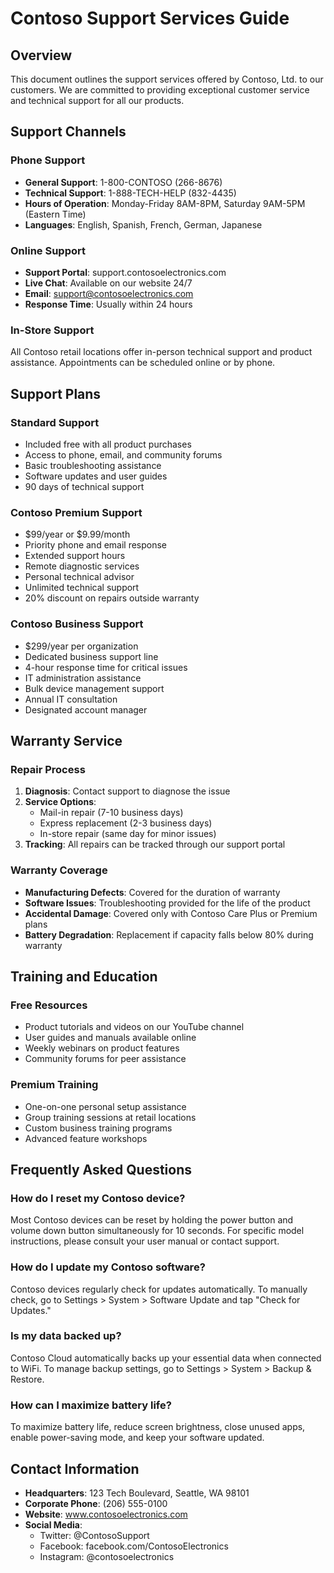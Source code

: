# Contoso Support Services Guide

## Overview

This document outlines the support services offered by Contoso, Ltd. to our customers. We are committed to providing exceptional customer service and technical support for all our products.

## Support Channels

### Phone Support

- **General Support**: 1-800-CONTOSO (266-8676)
- **Technical Support**: 1-888-TECH-HELP (832-4435)
- **Hours of Operation**: Monday-Friday 8AM-8PM, Saturday 9AM-5PM (Eastern Time)
- **Languages**: English, Spanish, French, German, Japanese

### Online Support

- **Support Portal**: support.contosoelectronics.com
- **Live Chat**: Available on our website 24/7
- **Email**: support@contosoelectronics.com
- **Response Time**: Usually within 24 hours

### In-Store Support

All Contoso retail locations offer in-person technical support and product assistance. Appointments can be scheduled online or by phone.

## Support Plans

### Standard Support

- Included free with all product purchases
- Access to phone, email, and community forums
- Basic troubleshooting assistance
- Software updates and user guides
- 90 days of technical support

### Contoso Premium Support

- $99/year or $9.99/month
- Priority phone and email response
- Extended support hours
- Remote diagnostic services
- Personal technical advisor
- Unlimited technical support
- 20% discount on repairs outside warranty

### Contoso Business Support

- $299/year per organization
- Dedicated business support line
- 4-hour response time for critical issues
- IT administration assistance
- Bulk device management support
- Annual IT consultation
- Designated account manager

## Warranty Service

### Repair Process

1. **Diagnosis**: Contact support to diagnose the issue
2. **Service Options**:
   - Mail-in repair (7-10 business days)
   - Express replacement (2-3 business days)
   - In-store repair (same day for minor issues)
3. **Tracking**: All repairs can be tracked through our support portal

### Warranty Coverage

- **Manufacturing Defects**: Covered for the duration of warranty
- **Software Issues**: Troubleshooting provided for the life of the product
- **Accidental Damage**: Covered only with Contoso Care Plus or Premium plans
- **Battery Degradation**: Replacement if capacity falls below 80% during warranty

## Training and Education

### Free Resources

- Product tutorials and videos on our YouTube channel
- User guides and manuals available online
- Weekly webinars on product features
- Community forums for peer assistance

### Premium Training

- One-on-one personal setup assistance
- Group training sessions at retail locations
- Custom business training programs
- Advanced feature workshops

## Frequently Asked Questions

### How do I reset my Contoso device?

Most Contoso devices can be reset by holding the power button and volume down button simultaneously for 10 seconds. For specific model instructions, please consult your user manual or contact support.

### How do I update my Contoso software?

Contoso devices regularly check for updates automatically. To manually check, go to Settings > System > Software Update and tap "Check for Updates."

### Is my data backed up?

Contoso Cloud automatically backs up your essential data when connected to WiFi. To manage backup settings, go to Settings > System > Backup & Restore.

### How can I maximize battery life?

To maximize battery life, reduce screen brightness, close unused apps, enable power-saving mode, and keep your software updated.

## Contact Information

- **Headquarters**: 123 Tech Boulevard, Seattle, WA 98101
- **Corporate Phone**: (206) 555-0100
- **Website**: www.contosoelectronics.com
- **Social Media**:
  - Twitter: @ContosoSupport
  - Facebook: facebook.com/ContosoElectronics
  - Instagram: @contosoelectronics
